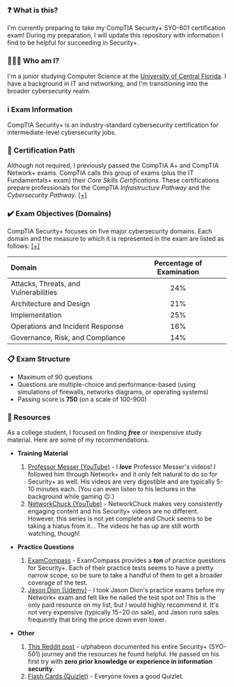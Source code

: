 ### ❓ What is this?
I'm currently preparing to take my CompTIA Security+ SYO-601 certification exam! During my preparation, I will update this repository with information I find to be helpful for succeeding in Security+.

### 👨🏻‍💻 Who am I?
I'm a junior studying Computer Science at the [University of Central Florida](https://www.cs.ucf.edu/). I have a background in IT and networking, and I'm transitioning into the broader cybersecurity realm.

### ℹ️ Exam Information
CompTIA Security+ is an industry-standard cybersecurity certification for intermediate-level cybersecurity jobs. 

### 🚶 Certification Path
Although not required, I previously passed the CompTIA A+ and CompTIA Network+ exams. CompTIA calls this group of exams (plus the IT Fundamentals+ exam) their *Core Skills Certifications*. These certifications prepare professionals for the CompTIA *Infrastructure Pathway* and the *Cybersecurity Pathway*. [[+]](https://www.comptia.org/certifications/which-certification)

### ✔️ Exam Objectives (Domains)
CompTIA Security+ focuses on five major cybersecurity domains. Each domain and the measure to which it is represented in the exam are listed as follows: [[+]](https://www.comptia.org/blog/comptia-security-501-vs-601)

Domain | Percentage of Examination
:-|:-:
Attacks, Threats, and Vulnerabilities | 24%
Architecture and Design | 21%
Implementation | 25%
Operations and Incident Response | 16%
Governance, Risk, and Compliance | 14%

### 📋 Exam Structure
* Maximum of 90 questions
* Questions are multiple-choice and performance-based (using simulations of firewalls, networks diagrams, or operating systems)
* Passing score is **750** (on a scale of 100-900)

### 📝 Resources
As a college student, I focused on finding ***free*** or inexpensive study material. Here are some of my recommendations.
* **Training Material**
	1. [Professor Messer (YouTube)](https://www.youtube.com/playlist?list=PLG49S3nxzAnkL2ulFS3132mOVKuzzBxA8) - I ***love*** Professor Messer's videos! I followed him through Network+ and it only felt natural to do so for Security+ as well. His videos are very digestible and are typically 5-10 minutes each. (You can even listen to his lectures in the background while gaming 😉.)
	2. [NetworkChuck (YouTube)](https://www.youtube.com/playlist?list=PLIhvC56v63IIyU0aBUed4qwP0nSCORAdB) - NetworkChuck makes very consistently engaging content and his Security+ videos are no different. However, this series is not yet complete and Chuck seems to be taking a hiatus from it... The videos he has up are still worth watching, though!

* **Practice Questions**
	1. [ExamCompass](https://www.examcompass.com/comptia/security-plus-certification/free-security-plus-practice-tests) - ExamCompass provides a ***ton*** of practice questions for Security+. Each of their practice tests seems to have a pretty narrow scope, so be sure to take a handful of them to get a broader coverage of the test.
	2. [Jason Dion (Udemy)](https://www.udemy.com/course/security-601-exams/) - I took Jason Dion's practice exams before my Network+ exam and felt like he nailed the test spot on! This is the only paid resource on my list, but I would highly recommend it. It's not very expensive (typically $15-$20 on sale), and Jason runs sales frequently that bring the price down even lower.

* **Other**
	1. [This Reddit post](https://www.reddit.com/r/CompTIA/comments/ii1yhn/passed_sec_was_so_ez_i_am_beyond_shocked_here_is/) - u/phabeon documented his entire Security+ (SYO-501) journey and the resources he found helpful. He passed on his first try with **zero prior knowledge or experience in information security**.
	2. [Flash Cards (Quizlet)](https://quizlet.com/139927897/security-flash-cards/) - Everyone loves a good Quizlet.
